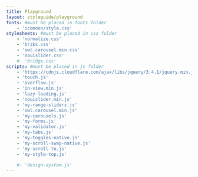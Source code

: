 ```yaml
---
title: Playground
layout: styleguide/playground
fonts: #must be placed in fonts folder
    - 'icomoon/style.css'
stylesheets: #must be placed in css folder
    - 'normalize.css'
    - 'briks.css'
    - 'owl.carousel.min.css'
    - 'nouislider.css'
    #- 'bridge.css'
scripts: #must be placed in js folder
    - 'https://cdnjs.cloudflare.com/ajax/libs/jquery/3.4.1/jquery.min.js'
    - 'touch.js'
    - 'overflow.js'
    - 'in-view.min.js'
    - 'lazy-loading.js'
    - 'nouislider.min.js'
    - 'my-range-sliders.js'
    - 'owl.carousel.min.js'
    - 'my-carousels.js'
    - 'my-forms.js'
    - 'my-validator.js'
    - 'my-tabs.js'
    - 'my-toggles-native.js'
    - 'my-scroll-swap-native.js'
    - 'my-scroll-to.js'
    - 'my-style-top.js'

    #- 'design-system.js'
---
```

